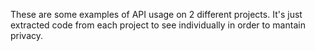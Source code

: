 These are some examples of API usage on 2 different projects. It's just extracted code from each project to see individually in order to mantain privacy.
